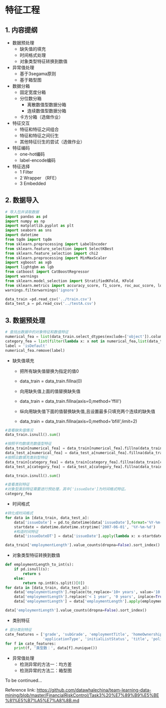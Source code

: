 # 特征工程

## 1. 内容提纲
- 数据预处理
  - 缺失值的填充
  - 时间格式处理
  - 对象类型特征转换到数值
- 异常值处理
  - 基于3segama原则
  - 基于箱型图
- 数据分箱
  - 固定宽度分箱
  - 分位数分箱
    - 离散数值型数据分箱
    - 连续数值型数据分箱
  - 卡方分箱（选做作业）
- 特征交互
  - 特征和特征之间组合
  - 特征和特征之间衍生
  - 其他特征衍生的尝试（选做作业）
- 特征编码
  - one-hot编码
  - label-encode编码
- 特征选择
    - 1 Filter
    - 2 Wrapper （RFE）
    - 3 Embedded

## 2. 数据导入
```python
# 导入包并读取数据
import pandas as pd
import numpy as np
import matplotlib.pyplot as plt
import seaborn as sns
import datetime
from tqdm import tqdm
from sklearn.preprocessing import LabelEncoder
from sklearn.feature_selection import SelectKBest
from sklearn.feature_selection import chi2
from sklearn.preprocessing import MinMaxScaler
import xgboost as xgb
import lightgbm as lgb
from catboost import CatBoostRegressor
import warnings
from sklearn.model_selection import StratifiedKFold, KFold
from sklearn.metrics import accuracy_score, f1_score, roc_auc_score, log_loss
warnings.filterwarnings('ignore')

data_train =pd.read_csv('../train.csv')
data_test_a = pd.read_csv('../testA.csv')
````

## 3. 数据预处理
```python
# 查找出数据中的对象特征和数值特征
numerical_fea = list(data_train.select_dtypes(exclude=['object']).columns)
category_fea = list(filter(lambda x: x not in numerical_fea,list(data_train.columns)))
label = 'isDefault'
numerical_fea.remove(label)
```

* 缺失值填充

  * 把所有缺失值替换为指定的值0

  * data_train = data_train.fillna(0)

  * 向用缺失值上面的值替换缺失值

  * data_train = data_train.fillna(axis=0,method='ffill')

  * 纵向用缺失值下面的值替换缺失值,且设置最多只填充两个连续的缺失值

  * data_train = data_train.fillna(axis=0,method='bfill',limit=2)
  
```python
#查看缺失值情况
data_train.isnull().sum()

#按照平均数填充数值型特征
data_train[numerical_fea] = data_train[numerical_fea].fillna(data_train[numerical_fea].median())
data_test_a[numerical_fea] = data_test_a[numerical_fea].fillna(data_train[numerical_fea].median())
#按照众数填充类别型特征
data_train[category_fea] = data_train[category_fea].fillna(data_train[category_fea].mode())
data_test_a[category_fea] = data_test_a[category_fea].fillna(data_train[category_fea].mode())

data_train.isnull().sum()

#查看类别特征
#对象型类别特征需要进行预处理，其中['issueDate']为时间格式特征。
category_fea
```

* 时间格式

```python
#转化成时间格式
for data in [data_train, data_test_a]:
    data['issueDate'] = pd.to_datetime(data['issueDate'],format='%Y-%m-%d')
    startdate = datetime.datetime.strptime('2007-06-01', '%Y-%m-%d')
    #构造时间特征
    data['issueDateDT'] = data['issueDate'].apply(lambda x: x-startdate).dt.days
```


```python
data_train['employmentLength'].value_counts(dropna=False).sort_index()
```

* 对象类型特征转换到数值

```python
def employmentLength_to_int(s):
    if pd.isnull(s):
        return s
    else:
        return np.int8(s.split()[0])
for data in [data_train, data_test_a]:
    data['employmentLength'].replace(to_replace='10+ years', value='10 years', inplace=True)
    data['employmentLength'].replace('< 1 year', '0 years', inplace=True)
    data['employmentLength'] = data['employmentLength'].apply(employmentLength_to_int)
```


```python
data['employmentLength'].value_counts(dropna=False).sort_index()
```

* 类别特征


```python
# 部分类别特征
cate_features = ['grade', 'subGrade', 'employmentTitle', 'homeOwnership', 'verificationStatus', 'purpose', 'postCode', 'regionCode', \
                 'applicationType', 'initialListStatus', 'title', 'policyCode']
for f in cate_features:
    print(f, '类型数：', data[f].nunique())
```

* 异常值处理
  * 检测异常的方法一：均方差
  * 检测异常的方法二：箱型图




To be continued...

Reference link: https://github.com/datawhalechina/team-learning-data-mining/blob/master/FinancialRiskControl/Task3%20%E7%89%B9%E5%BE%81%E5%B7%A5%E7%A8%8B.md
